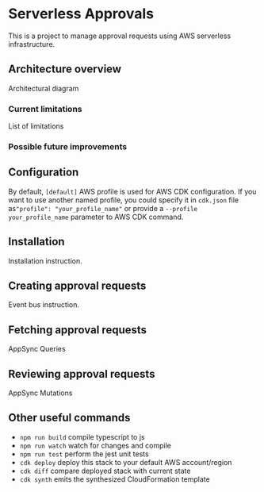 # Serverless Approvals

This is a project to manage approval requests using AWS serverless infrastructure.

## Architecture overview

Architectural diagram

### Current limitations

List of limitations

### Possible future improvements

## Configuration

By default, `[default]` AWS profile is used for AWS CDK configuration.
If you want to use another named profile, you could specify it in `cdk.json` file as`"profile": "your_profile_name"`
or provide a `--profile your_profile_name` parameter to AWS CDK command.

## Installation

Installation instruction.

## Creating approval requests

Event bus instruction.

## Fetching approval requests

AppSync Queries

## Reviewing approval requests

AppSync Mutations

## Other useful commands

* `npm run build`   compile typescript to js
* `npm run watch`   watch for changes and compile
* `npm run test`    perform the jest unit tests
* `cdk deploy`      deploy this stack to your default AWS account/region
* `cdk diff`        compare deployed stack with current state
* `cdk synth`       emits the synthesized CloudFormation template

